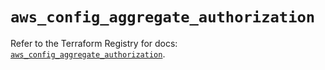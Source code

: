 # `aws_config_aggregate_authorization`

Refer to the Terraform Registry for docs: [`aws_config_aggregate_authorization`](https://registry.terraform.io/providers/hashicorp/aws/5.64.0/docs/resources/config_aggregate_authorization).
